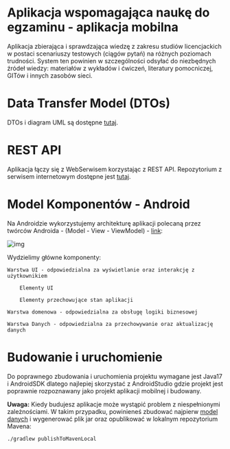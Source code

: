 # Aplikacja wspomagająca naukę do egzaminu - aplikacja mobilna

Aplikacja zbierająca i sprawdzająca wiedzę z zakresu studiów
licencjackich w postaci scenariuszy testowych (ciągów pytań)
na różnych poziomach trudności. System ten powinien w szczególności
odsyłać do niezbędnych źródeł wiedzy: materiałów z wykładów i ćwiczeń,
literatury pomocniczej, GITów i innych zasobów sieci.

# Data Transfer Model (DTOs)
DTOs i diagram UML są  dostępne [tutaj](https://github.com/bartlomiejkrawczyk/PIS-22Z-MODEL).

# REST API
Aplikacja łączy się z WebSerwisem korzystając z REST API.
Repozytorium z serwisem internetowym dostępne jest [tutaj](https://github.com/bartlomiejkrawczyk/PIS-22Z-API).

# Model Komponentów - Android
Na Androidzie wykorzystujemy architekturę aplikacji polecaną przez twórców Androida - (Model - View - ViewModel) - [link](https://developer.android.com/topic/architecture): 

![img](https://upload.wikimedia.org/wikipedia/commons/8/87/MVVMPattern.png)

Wydzielimy główne komponenty:

    Warstwa UI - odpowiedzialna za wyświetlanie oraz interakcję z użytkownikiem

        Elementy UI

        Elementy przechowujące stan aplikacji

    Warstwa domenowa - odpowiedzialna za obsługę logiki biznesowej

    Warstwa Danych - odpowiedzialna za przechowywanie oraz aktualizację danych

# Budowanie i uruchomienie
Do poprawnego zbudowania i uruchomienia projektu wymagane jest Java17 i AndroidSDK dlatego najlepiej
skorzystać z AndroidStudio gdzie projekt jest poprawnie rozpoznawany jako projekt aplikacji mobilnej
i budowany.

**Uwaga:** Kiedy budujesz aplikacje może wystąpić problem z niespełnionymi zależnościami.
W takim przypadku, powinieneś zbudować najpierw [model danych](https://gitlab-stud.elka.pw.edu.pl/bkrawcz1/pzsp2-22z-model) i wygenerować plik jar oraz opublikować w lokalnym repozytorium Mavena:
```bash
./gradlew publishToMavenLocal
```

